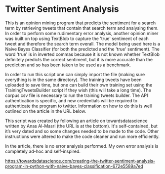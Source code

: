 # Twitter Sentiment Analysis

This is an opinion mining program that predicts the sentiment for a search term by retrieving tweets that contain that search term and analysing them. In order to perform some rudimentary error analysis, another opinion miner was built on top using TextBlob to capture the 'true' sentiment of each tweet and therefore the search term overall. The model being used here is a Naive Bayes Classifier (for both the predicted and the 'true' sentiment). The word 'true' is in inverted commas because it is not known whether TextBlob definitely predicts the correct sentiment, but it is more accurate than the prediction and so has been taken to be used as a benchmark.

In order to run this script one can simply import the file (making sure everything is in the same directory). The training tweets have been uploaded to save time, but one can build their own training set using the TrainingTweetsBuilder script if they wish (this will take a long time). The corpus csv file is necessary to run the training tweets builder.
The API authentication is specific, and new credentials will be required to authenticate the program to twitter. Information on how to do this is well outlined on the article in the URL below.

This script was created by following an article on towardsdatascience written by Anas Al-Masri (the URL is at the bottom). It's self-contained, but it’s very dated and so some changes needed to be made to the code. Other instructions were altered to make the code cleaner and run more efficiently.

In the article, there is no error analysis performed. My own error analysis is completely ad-hoc and self-inspired.


https://towardsdatascience.com/creating-the-twitter-sentiment-analysis-program-in-python-with-naive-bayes-classification-672e5589a7ed
